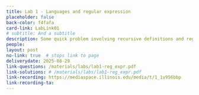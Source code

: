 ```yaml
---
title: Lab 1 - Languages and regular expression
placeholder: false
back-color: f4fafa
card-link: LabLink01
# subtitle: And a subtitle
description: Some quick problem involving recursive definitions and regular expressions.  
people:
layout: post
no-link: true  # stops link to page 
deliverydate: 2025-08-29
link-questions: /materials/labs/lab1-reg_expr.pdf
link-solutions: # /materials/labs/lab1-reg_expr.pdf
link-recording: https://mediaspace.illinois.edu/media/t/1_1v956bbp
link-recording-ta:
---
```










